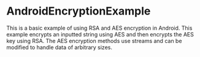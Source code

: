 AndroidEncryptionExample
========================

This is a basic example of using RSA and AES encryption in Android.  This example encrypts an inputted string using 
AES and then encrypts the AES key using RSA.  The AES encryption methods use streams and can be modified to handle 
data of arbitrary sizes.
